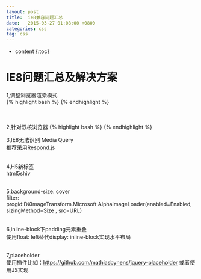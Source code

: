```yaml
---
layout: post
title:  ie8兼容问题汇总
date:   2015-03-27 01:08:00 +0800
categories: css
tag: css
---
```


* content
{:toc}


IE8问题汇总及解决方案
====================================
1,调整浏览器渲染模式	 <br />
{% highlight bash %}
<meta http-equiv="X-UA-Compatible" content="IE=edge,chrome=1">
{% endhighlight %}

<br /><br />
2,针对双核浏览器
{% highlight bash %}
<meta name="renderer" content="webkit">
{% endhighlight %}

3,IE8无法识别 Media Query <br />
推荐采用Respond.js<br /><br />

4,H5新标签 <br>
html5shiv<br /><br />

5,background-size: cover<br>
filter: progid:DXImageTransform.Microsoft.AlphaImageLoader(enabled=Enabled, sizingMethod=Size , src=URL) <br /><br />

6,inline-block下padding元素重叠<br>
使用float: left替代display: inline-block实现水平布局<br /><br />

7,placeholder <br>
使用插件比如：https://github.com/mathiasbynens/jquery-placeholder 或者使用JS实现<br>





